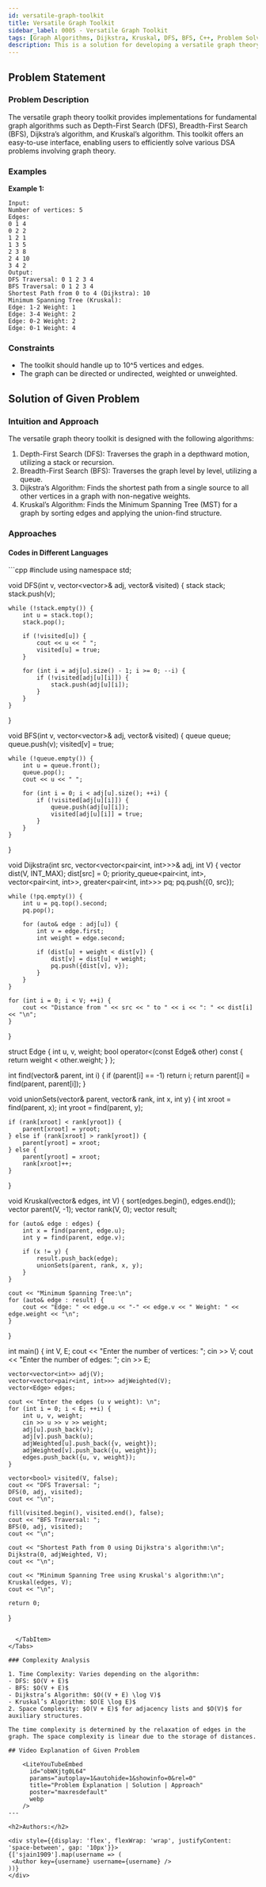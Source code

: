 ```yaml
---
id: versatile-graph-toolkit
title: Versatile Graph Toolkit
sidebar_label: 0005 - Versatile Graph Toolkit
tags: [Graph Algorithms, Dijkstra, Kruskal, DFS, BFS, C++, Problem Solving]
description: This is a solution for developing a versatile graph theory toolkit designed to address a wide range of DSA problems.
---
```


## Problem Statement 

### Problem Description

The versatile graph theory toolkit provides implementations for fundamental graph algorithms such as Depth-First Search (DFS), Breadth-First Search (BFS), Dijkstra’s algorithm, and Kruskal’s algorithm. This toolkit offers an easy-to-use interface, enabling users to efficiently solve various DSA problems involving graph theory.

### Examples

**Example 1:**

```plaintext
Input: 
Number of vertices: 5
Edges: 
0 1 4
0 2 2
1 2 1
1 3 5
2 3 8
2 4 10
3 4 2
Output:
DFS Traversal: 0 1 2 3 4
BFS Traversal: 0 1 2 3 4
Shortest Path from 0 to 4 (Dijkstra): 10
Minimum Spanning Tree (Kruskal):
Edge: 1-2 Weight: 1
Edge: 3-4 Weight: 2
Edge: 0-2 Weight: 2
Edge: 0-1 Weight: 4

```

### Constraints
- The toolkit should handle up to 10^5 vertices and edges.
- The graph can be directed or undirected, weighted or unweighted.

## Solution of Given Problem

### Intuition and Approach

The versatile graph theory toolkit is designed with the following algorithms:

1. Depth-First Search (DFS): Traverses the graph in a depthward motion, utilizing a stack or recursion.
2. Breadth-First Search (BFS): Traverses the graph level by level, utilizing a queue.
3. Dijkstra’s Algorithm: Finds the shortest path from a single source to all other vertices in a graph with non-negative weights.
4. Kruskal’s Algorithm: Finds the Minimum Spanning Tree (MST) for a graph by sorting edges and applying the union-find structure.

### Approaches

#### Codes in Different Languages

<Tabs>
  <TabItem value="cpp" label="C++">
  <SolutionAuthor name="sjain1909"/>
   ```cpp
    #include <bits/stdc++.h>
    using namespace std;

void DFS(int v, vector<vector<int>>& adj, vector<bool>& visited) {
    stack<int> stack;
    stack.push(v);
    
    while (!stack.empty()) {
        int u = stack.top();
        stack.pop();
        
        if (!visited[u]) {
            cout << u << " ";
            visited[u] = true;
        }
        
        for (int i = adj[u].size() - 1; i >= 0; --i) {
            if (!visited[adj[u][i]]) {
                stack.push(adj[u][i]);
            }
        }
    }
}

void BFS(int v, vector<vector<int>>& adj, vector<bool>& visited) {
    queue<int> queue;
    queue.push(v);
    visited[v] = true;
    
    while (!queue.empty()) {
        int u = queue.front();
        queue.pop();
        cout << u << " ";
        
        for (int i = 0; i < adj[u].size(); ++i) {
            if (!visited[adj[u][i]]) {
                queue.push(adj[u][i]);
                visited[adj[u][i]] = true;
            }
        }
    }
}

void Dijkstra(int src, vector<vector<pair<int, int>>>& adj, int V) {
    vector<int> dist(V, INT_MAX);
    dist[src] = 0;
    priority_queue<pair<int, int>, vector<pair<int, int>>, greater<pair<int, int>>> pq;
    pq.push({0, src});
    
    while (!pq.empty()) {
        int u = pq.top().second;
        pq.pop();
        
        for (auto& edge : adj[u]) {
            int v = edge.first;
            int weight = edge.second;
            
            if (dist[u] + weight < dist[v]) {
                dist[v] = dist[u] + weight;
                pq.push({dist[v], v});
            }
        }
    }
    
    for (int i = 0; i < V; ++i) {
        cout << "Distance from " << src << " to " << i << ": " << dist[i] << "\n";
    }
}

struct Edge {
    int u, v, weight;
    bool operator<(const Edge& other) const {
        return weight < other.weight;
    }
};

int find(vector<int>& parent, int i) {
    if (parent[i] == -1)
        return i;
    return parent[i] = find(parent, parent[i]);
}

void unionSets(vector<int>& parent, vector<int>& rank, int x, int y) {
    int xroot = find(parent, x);
    int yroot = find(parent, y);
    
    if (rank[xroot] < rank[yroot]) {
        parent[xroot] = yroot;
    } else if (rank[xroot] > rank[yroot]) {
        parent[yroot] = xroot;
    } else {
        parent[yroot] = xroot;
        rank[xroot]++;
    }
}

void Kruskal(vector<Edge>& edges, int V) {
    sort(edges.begin(), edges.end());
    vector<int> parent(V, -1);
    vector<int> rank(V, 0);
    vector<Edge> result;

    for (auto& edge : edges) {
        int x = find(parent, edge.u);
        int y = find(parent, edge.v);
        
        if (x != y) {
            result.push_back(edge);
            unionSets(parent, rank, x, y);
        }
    }
    
    cout << "Minimum Spanning Tree:\n";
    for (auto& edge : result) {
        cout << "Edge: " << edge.u << "-" << edge.v << " Weight: " << edge.weight << "\n";
    }
}

int main() {
    int V, E;
    cout << "Enter the number of vertices: ";
    cin >> V;
    cout << "Enter the number of edges: ";
    cin >> E;

    vector<vector<int>> adj(V);
    vector<vector<pair<int, int>>> adjWeighted(V);
    vector<Edge> edges;

    cout << "Enter the edges (u v weight): \n";
    for (int i = 0; i < E; ++i) {
        int u, v, weight;
        cin >> u >> v >> weight;
        adj[u].push_back(v);
        adj[v].push_back(u);
        adjWeighted[u].push_back({v, weight});
        adjWeighted[v].push_back({u, weight});
        edges.push_back({u, v, weight});
    }

    vector<bool> visited(V, false);
    cout << "DFS Traversal: ";
    DFS(0, adj, visited);
    cout << "\n";

    fill(visited.begin(), visited.end(), false);
    cout << "BFS Traversal: ";
    BFS(0, adj, visited);
    cout << "\n";

    cout << "Shortest Path from 0 using Dijkstra's algorithm:\n";
    Dijkstra(0, adjWeighted, V);
    cout << "\n";

    cout << "Minimum Spanning Tree using Kruskal's algorithm:\n";
    Kruskal(edges, V);
    cout << "\n";

    return 0;
}
```

  </TabItem>  
</Tabs>

### Complexity Analysis

1. Time Complexity: Varies depending on the algorithm:
- DFS: $O(V + E)$
- BFS: $O(V + E)$
- Dijkstra’s Algorithm: $O((V + E) \log V)$
- Kruskal’s Algorithm: $O(E \log E)$
2. Space Complexity: $O(V + E)$ for adjacency lists and $O(V)$ for auxiliary structures.

The time complexity is determined by the relaxation of edges in the graph. The space complexity is linear due to the storage of distances.

## Video Explanation of Given Problem

    <LiteYouTubeEmbed
      id="obWXjtg0L64"
      params="autoplay=1&autohide=1&showinfo=0&rel=0"
      title="Problem Explanation | Solution | Approach"
      poster="maxresdefault"
      webp 
    />
---

<h2>Authors:</h2>

<div style={{display: 'flex', flexWrap: 'wrap', justifyContent: 'space-between', gap: '10px'}}>
{['sjain1909'].map(username => (
 <Author key={username} username={username} />
))}
</div>
